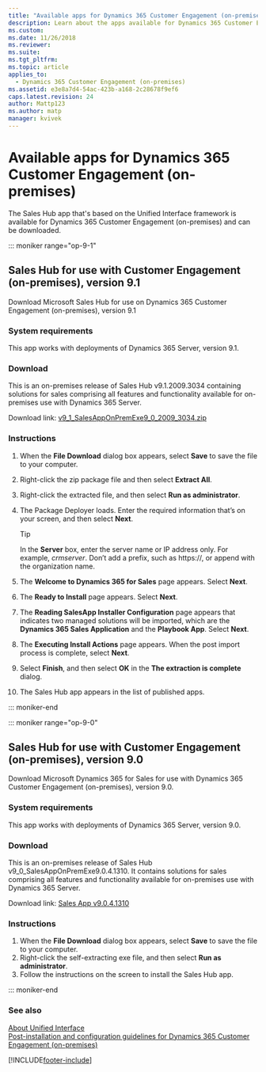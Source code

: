 ```yaml
---
title: "Available apps for Dynamics 365 Customer Engagement (on-premises) | Microsoft Docs"
description: Learn about the apps available for Dynamics 365 Customer Engagement (on-premises) 
ms.custom: 
ms.date: 11/26/2018
ms.reviewer: 
ms.suite: 
ms.tgt_pltfrm: 
ms.topic: article
applies_to: 
  - Dynamics 365 Customer Engagement (on-premises)
ms.assetid: e3e8a7d4-54ac-423b-a168-2c28678f9ef6
caps.latest.revision: 24
author: Mattp123
ms.author: matp
manager: kvivek
---
```

# Available apps for Dynamics 365 Customer Engagement (on-premises)

The Sales Hub app that's based on the Unified Interface framework is available for Dynamics 365 Customer Engagement (on-premises) and can be downloaded.

::: moniker range="op-9-1"

## Sales Hub for use with Customer Engagement (on-premises), version 9.1

Download Microsoft Sales Hub for use on Dynamics 365 Customer Engagement (on-premises), version 9.1

### System requirements

This app works with deployments of Dynamics 365 Server, version 9.1.

### Download

This is an on-premises release of Sales Hub v9.1.2009.3034 containing solutions for sales comprising all features and functionality available for on-premises use with Dynamics 365 Server.

Download link: [v9_1_SalesAppOnPremExe9_0_2009_3034.zip](https://download.microsoft.com/download/b/e/6/be6fdcd6-9c49-49e0-af9f-ef3454ac9677/v9_1_SalesAppOnPremExe9_0_2009_3034.zip)

### Instructions

1. When the **File Download** dialog box appears, select **Save** to save the file to your computer.
1. Right-click the zip package file and then select **Extract All**.
1. Right-click the extracted file, and then select **Run as administrator**.
1. The Package Deployer loads. Enter the required information that’s on your screen, and then select **Next**.

   > [!TIP]
   >  In the **Server** box, enter the server name or IP address only. For example, *crmserver*. Don’t add a prefix, such as https://, or append with the organization name.
1. The **Welcome to Dynamics 365 for Sales** page appears. Select **Next**.
1. The **Ready to Install** page appears. Select **Next**.
1. The **Reading SalesApp Installer Configuration** page appears that indicates two managed solutions will be imported, which are the **Dynamics 365 Sales Application** and the **Playbook App**. Select **Next**.
1. The **Executing Install Actions** page appears. When the post import process is complete, select **Next**.
1. Select **Finish**, and then select **OK** in the **The extraction is complete** dialog.
1. The Sales Hub app appears in the list of published apps.

::: moniker-end

::: moniker range="op-9-0"

## Sales Hub for use with Customer Engagement (on-premises), version 9.0

Download Microsoft Dynamics 365 for Sales for use with Dynamics 365 Customer Engagement (on-premises), version 9.0.

### System requirements

This app works with deployments of Dynamics 365 Server, version 9.0.

### Download

This is an on-premises release of Sales Hub v9_0_SalesAppOnPremExe9.0.4.1310. It contains solutions for sales comprising all features and functionality available for on-premises use with Dynamics 365 Server.

Download link: [Sales App v9.0.4.1310](https://download.microsoft.com/download/b/e/6/be6fdcd6-9c49-49e0-af9f-ef3454ac9677/SalesApp-OnPrem_9.0.4.1310.exe)

### Instructions

1. When the **File Download** dialog box appears, select **Save** to save the file to your computer.
1. Right-click the self-extracting exe file, and then select **Run as administrator**.
1. Follow the instructions on the screen to install the Sales Hub app.

::: moniker-end

### See also

[About Unified Interface](../admin/about-unified-interface.md) <br/>
[Post-installation and configuration guidelines for Dynamics 365 Customer Engagement (on-premises)](post-installation-configuration-guidelines-dynamics-365.md)


[!INCLUDE[footer-include](../../../includes/footer-banner.md)]
